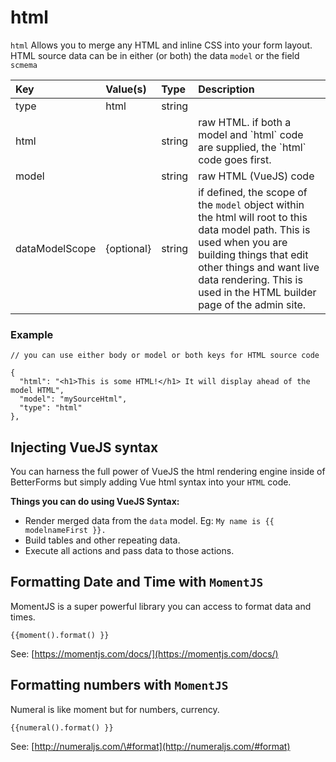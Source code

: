 # html

`html` Allows you to merge any HTML and inline CSS into your form layout. HTML source data can be in either \(or both\) the data `model` or the field `scmema`

| Key | Value\(s\) | Type | Description |
| :--- | :--- | :--- | :--- |
| type | html | string |  |
| html |  | string | raw HTML. if both a model and \`html\` code are supplied, the \`html\` code goes first. |
| model |  | string | raw HTML \(VueJS\) code |
| dataModelScope | {optional} | string | if defined, the scope of the `model` object within the html will root to this data model path. This is used when you are building things that edit other things and want live data rendering. This is used in the HTML builder page of the admin site. |

### Example

```text
// you can use either body or model or both keys for HTML source code

{
  "html": "<h1>This is some HTML!</h1> It will display ahead of the model HTML",
  "model": "mySourceHtml",
  "type": "html"
},
```

## Injecting VueJS syntax

You can harness the full power of VueJS the html rendering engine inside of BetterForms but simply adding Vue html syntax into your `HTML` code.

**Things you can do using VueJS Syntax:**

* Render merged data from the `data` model. Eg: `My name is {{ modelnameFirst }}.`
* Build tables and other repeating data.
* Execute all actions and pass data to those actions.

## Formatting Date and Time with `MomentJS`

MomentJS is a super powerful library you can access to format data and times.

`{{moment().format() }}`

See: [https://momentjs.com/docs/](https://momentjs.com/docs/)

## Formatting numbers with `MomentJS`

Numeral is like moment but for numbers, currency.

`{{numeral().format() }}`

See: [http://numeraljs.com/\#format](http://numeraljs.com/#format)

